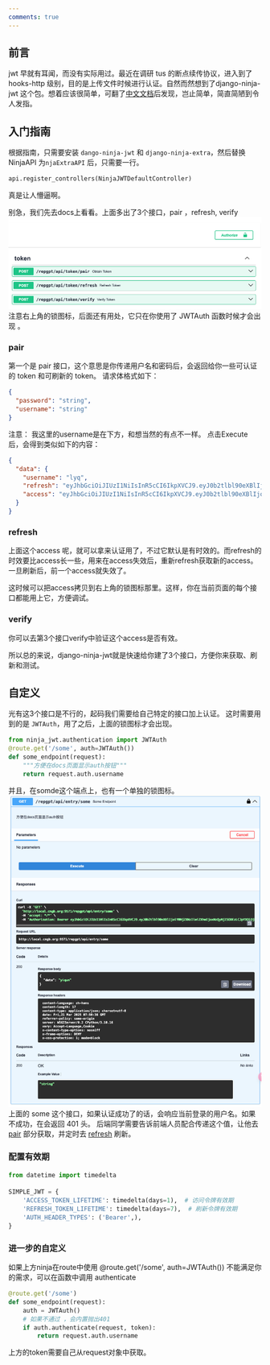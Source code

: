 ```yaml
---
comments: true
---
```

## 前言
jwt 早就有耳闻，而没有实际用过。最近在调研 tus 的断点续传协议，进入到了 hooks-http 级别，目的是上传文件时候进行认证。自然而然想到了django-ninja-jwt 这个包。想着应该很简单，可翻了[中文文档](https://django-ninja.cn/django-ninja-jwt/)后发现，岂止简单，简直简陋到令人发指。

## 入门指南

根据指南，只需要安装 `dango-ninja-jwt` 和 `django-ninja-extra`，然后替换 NinjaAPI 为`njaExtraAPI` 后，只需要一行。

```python
api.register_controllers(NinjaJWTDefaultController)
```

真是让人懵逼啊。

别急，我们先去docs上看看。上面多出了3个接口，pair ，refresh, verify
![JWT swagger UI token](../img/jwt-token.png)
注意右上角的锁图标，后面还有用处，它只在你使用了 JWTAuth 函数时候才会出现 。

### pair
第一个是 pair 接口，这个意思是你传递用户名和密码后，会返回给你一些可认证的 token 和可刷新的 token。
请求体格式如下：
```json
{
  "password": "string",
  "username": "string"
}
```
注意： 我这里的username是在下方，和想当然的有点不一样。
点击Execute后，会得到类似如下的内容：
```json
{
  "data": {
    "username": "lyq",
    "refresh": "eyJhbGciOiJIUzI1NiIsInR5cCI6IkpXVCJ9.eyJ0b2tlbl90eXBlIjoicmVmcmVzaCIsImV4cCI6MTc0MzE0NzU2NCwiaWF0IjoxNzQyNTQyNzY0LCJqdGkiOiI4MTZmMzg2YWYwNmY0NmVhOWY1YzlkMDJjYzQxZjFkOCIsInVzZXJfaWQiOjF9.G-mTefGtP-cTXWVrxAsqXGGKnZ1442jw67ilvTY5gcQ",
    "access": "eyJhbGciOiJIUzI1NiIsInR5cCI6IkpXVCJ9.eyJ0b2tlbl90eXBlIjoiYWNjZXNzIiwiZXhwIjoxNzQyNjI5MTY0LCJpYXQiOjE3NDI1NDI3NjQsImp0aSI6IjdiMGY1Y2Y5NTVlZDRiMzQ5M2M3MmY4NzJmNDdkMzUxIiwidXNlcl9pZCI6MX0.JO9PxVA-rX6TPo9Db00eOuOorThjgX3nTjBT-CuOh90"
  }
}
```
### refresh
上面这个access 呢，就可以拿来认证用了，不过它默认是有时效的。而refresh的时效要比access长一些，用来在access失效后，重新refresh获取新的access。
一旦刷新后，前一个access就失效了。

这时候可以把access拷贝到右上角的锁图标那里。这样，你在当前页面的每个接口都能用上它，方便调试。
### verify
你可以去第3个接口verify中验证这个access是否有效。

所以总的来说，django-ninja-jwt就是快速给你建了3个接口，方便你来获取、刷新和测试。

## 自定义
光有这3个接口是不行的，起码我们需要给自己特定的接口加上认证。
这时需要用到的是 `JWTAuth`，用了之后，上面的锁图标才会出现。
```python
from ninja_jwt.authentication import JWTAuth
@route.get('/some', auth=JWTAuth())
def some_endpoint(request):
    """方便在docs页面显示auth按钮"""
    return request.auth.username
```
并且，在somde这个端点上，也有一个单独的锁图标。
![JWT swagger UI token custom](../img/jwt-token-custom.png)
上面的 some 这个接口，如果认证成功了的话，会响应当前登录的用户名。如果不成功，在会返回 401 头。
后端同学需要告诉前端人员配合传递这个值，让他去 [pair](#pair) 部分获取，并定时去 [refresh](#refresh) 刷新。

### 配置有效期

```python
from datetime import timedelta

SIMPLE_JWT = {
    'ACCESS_TOKEN_LIFETIME': timedelta(days=1),  # 访问令牌有效期
    'REFRESH_TOKEN_LIFETIME': timedelta(days=7),  # 刷新令牌有效期
    'AUTH_HEADER_TYPES': ('Bearer',),
}

```
### 进一步的自定义
如果上方ninja在route中使用 @route.get('/some', auth=JWTAuth()) 不能满足你的需求，可以在函数中调用 authenticate

```python
@route.get('/some')
def some_endpoint(request):
    auth = JWTAuth()
    # 如果不通过 ，会内置抛出401
    if auth.authenticate(request, token):
        return request.auth.username

```
上方的token需要自己从request对象中获取。
